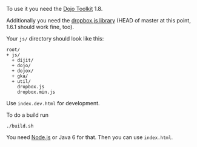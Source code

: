 To use it you need the [Dojo Toolkit](http://dojotoolkit.org/) 1.8.

Additionally you need the [dropbox.js library](https://github.com/dropbox/dropbox-js) (HEAD of master at this point, 1.6.1 should work fine, too).

Your `js/` directory should look like this:

```
root/
+ js/
  + dijit/
  + dojo/
  + dojox/
  + gka/
  + util/
    dropbox.js
    dropbox.min.js
```

Use `index.dev.html` for development.

To do a build run

    ./build.sh

You need [Node.js](http://nodejs.org/) or Java 6 for that. Then you can use `index.html`.

